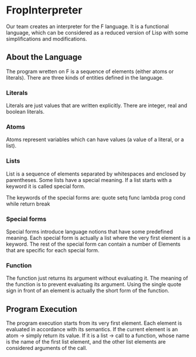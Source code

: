 # FropInterpreter

Our team creates an interpreter for the F language. It is a functional language, which can be considered as a reduced version of Lisp with some simplifications 
and modifications. 

## About the Language

The program wretten on F is a sequence of elements (either atoms or literals).
There are three kinds of entities defined in the language.

### Literals 

Literals are just values that are written explicitly. There are integer, real and boolean literals. 

### Atoms

Atoms represent variables which can have values (a value of a literal, or a list). 

### Lists

List is a sequence of elements separated by whitespaces and enclosed by parentheses. Some lists have a special meaning. If a list starts with a keyword it is called special form.

The keywords of the special forms are:
quote   setq   func   lambda   prog   cond   while   return  break

### Special forms

Special forms introduce language notions that have some predefined meaning. Each special form is actually a list where the very first element is a keyword. The rest of the special form can contain a number of Elements that are specific for each special form.

### Function

The function just returns its argument without evaluating it. The meaning of the function is to prevent evaluating its argument. Using the single quote sign in front of an element is actually the short form of the function.

## Program Execution

The program execution starts from its very first element. Each element is evaluated in accordance with its semantics. If the current element is an atom -> simply return its value. If it is a list -> call to a function, whose name is the name of the first list element, and the other list elements are considered arguments of the call.
